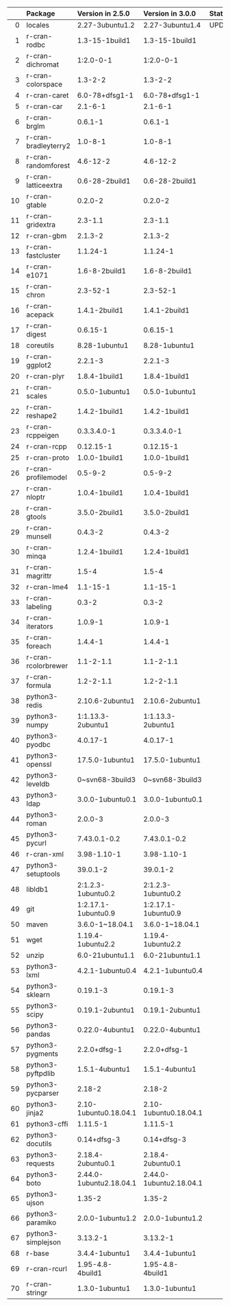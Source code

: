 <!-- markdown-link-check-disable -->

|    | Package              | Version in 2.5.0        | Version in 3.0.0        | Status   |
|---:|:---------------------|:------------------------|:------------------------|:---------|
|  0 | locales              | 2.27-3ubuntu1.2         | 2.27-3ubuntu1.4         | UPDATED  |
|  1 | r-cran-rodbc         | 1.3-15-1build1          | 1.3-15-1build1          |          |
|  2 | r-cran-dichromat     | 1:2.0-0-1               | 1:2.0-0-1               |          |
|  3 | r-cran-colorspace    | 1.3-2-2                 | 1.3-2-2                 |          |
|  4 | r-cran-caret         | 6.0-78+dfsg1-1          | 6.0-78+dfsg1-1          |          |
|  5 | r-cran-car           | 2.1-6-1                 | 2.1-6-1                 |          |
|  6 | r-cran-brglm         | 0.6.1-1                 | 0.6.1-1                 |          |
|  7 | r-cran-bradleyterry2 | 1.0-8-1                 | 1.0-8-1                 |          |
|  8 | r-cran-randomforest  | 4.6-12-2                | 4.6-12-2                |          |
|  9 | r-cran-latticeextra  | 0.6-28-2build1          | 0.6-28-2build1          |          |
| 10 | r-cran-gtable        | 0.2.0-2                 | 0.2.0-2                 |          |
| 11 | r-cran-gridextra     | 2.3-1.1                 | 2.3-1.1                 |          |
| 12 | r-cran-gbm           | 2.1.3-2                 | 2.1.3-2                 |          |
| 13 | r-cran-fastcluster   | 1.1.24-1                | 1.1.24-1                |          |
| 14 | r-cran-e1071         | 1.6-8-2build1           | 1.6-8-2build1           |          |
| 15 | r-cran-chron         | 2.3-52-1                | 2.3-52-1                |          |
| 16 | r-cran-acepack       | 1.4.1-2build1           | 1.4.1-2build1           |          |
| 17 | r-cran-digest        | 0.6.15-1                | 0.6.15-1                |          |
| 18 | coreutils            | 8.28-1ubuntu1           | 8.28-1ubuntu1           |          |
| 19 | r-cran-ggplot2       | 2.2.1-3                 | 2.2.1-3                 |          |
| 20 | r-cran-plyr          | 1.8.4-1build1           | 1.8.4-1build1           |          |
| 21 | r-cran-scales        | 0.5.0-1ubuntu1          | 0.5.0-1ubuntu1          |          |
| 22 | r-cran-reshape2      | 1.4.2-1build1           | 1.4.2-1build1           |          |
| 23 | r-cran-rcppeigen     | 0.3.3.4.0-1             | 0.3.3.4.0-1             |          |
| 24 | r-cran-rcpp          | 0.12.15-1               | 0.12.15-1               |          |
| 25 | r-cran-proto         | 1.0.0-1build1           | 1.0.0-1build1           |          |
| 26 | r-cran-profilemodel  | 0.5-9-2                 | 0.5-9-2                 |          |
| 27 | r-cran-nloptr        | 1.0.4-1build1           | 1.0.4-1build1           |          |
| 28 | r-cran-gtools        | 3.5.0-2build1           | 3.5.0-2build1           |          |
| 29 | r-cran-munsell       | 0.4.3-2                 | 0.4.3-2                 |          |
| 30 | r-cran-minqa         | 1.2.4-1build1           | 1.2.4-1build1           |          |
| 31 | r-cran-magrittr      | 1.5-4                   | 1.5-4                   |          |
| 32 | r-cran-lme4          | 1.1-15-1                | 1.1-15-1                |          |
| 33 | r-cran-labeling      | 0.3-2                   | 0.3-2                   |          |
| 34 | r-cran-iterators     | 1.0.9-1                 | 1.0.9-1                 |          |
| 35 | r-cran-foreach       | 1.4.4-1                 | 1.4.4-1                 |          |
| 36 | r-cran-rcolorbrewer  | 1.1-2-1.1               | 1.1-2-1.1               |          |
| 37 | r-cran-formula       | 1.2-2-1.1               | 1.2-2-1.1               |          |
| 38 | python3-redis        | 2.10.6-2ubuntu1         | 2.10.6-2ubuntu1         |          |
| 39 | python3-numpy        | 1:1.13.3-2ubuntu1       | 1:1.13.3-2ubuntu1       |          |
| 40 | python3-pyodbc       | 4.0.17-1                | 4.0.17-1                |          |
| 41 | python3-openssl      | 17.5.0-1ubuntu1         | 17.5.0-1ubuntu1         |          |
| 42 | python3-leveldb      | 0~svn68-3build3         | 0~svn68-3build3         |          |
| 43 | python3-ldap         | 3.0.0-1ubuntu0.1        | 3.0.0-1ubuntu0.1        |          |
| 44 | python3-roman        | 2.0.0-3                 | 2.0.0-3                 |          |
| 45 | python3-pycurl       | 7.43.0.1-0.2            | 7.43.0.1-0.2            |          |
| 46 | r-cran-xml           | 3.98-1.10-1             | 3.98-1.10-1             |          |
| 47 | python3-setuptools   | 39.0.1-2                | 39.0.1-2                |          |
| 48 | libldb1              | 2:1.2.3-1ubuntu0.2      | 2:1.2.3-1ubuntu0.2      |          |
| 49 | git                  | 1:2.17.1-1ubuntu0.9     | 1:2.17.1-1ubuntu0.9     |          |
| 50 | maven                | 3.6.0-1~18.04.1         | 3.6.0-1~18.04.1         |          |
| 51 | wget                 | 1.19.4-1ubuntu2.2       | 1.19.4-1ubuntu2.2       |          |
| 52 | unzip                | 6.0-21ubuntu1.1         | 6.0-21ubuntu1.1         |          |
| 53 | python3-lxml         | 4.2.1-1ubuntu0.4        | 4.2.1-1ubuntu0.4        |          |
| 54 | python3-sklearn      | 0.19.1-3                | 0.19.1-3                |          |
| 55 | python3-scipy        | 0.19.1-2ubuntu1         | 0.19.1-2ubuntu1         |          |
| 56 | python3-pandas       | 0.22.0-4ubuntu1         | 0.22.0-4ubuntu1         |          |
| 57 | python3-pygments     | 2.2.0+dfsg-1            | 2.2.0+dfsg-1            |          |
| 58 | python3-pyftpdlib    | 1.5.1-4ubuntu1          | 1.5.1-4ubuntu1          |          |
| 59 | python3-pycparser    | 2.18-2                  | 2.18-2                  |          |
| 60 | python3-jinja2       | 2.10-1ubuntu0.18.04.1   | 2.10-1ubuntu0.18.04.1   |          |
| 61 | python3-cffi         | 1.11.5-1                | 1.11.5-1                |          |
| 62 | python3-docutils     | 0.14+dfsg-3             | 0.14+dfsg-3             |          |
| 63 | python3-requests     | 2.18.4-2ubuntu0.1       | 2.18.4-2ubuntu0.1       |          |
| 64 | python3-boto         | 2.44.0-1ubuntu2.18.04.1 | 2.44.0-1ubuntu2.18.04.1 |          |
| 65 | python3-ujson        | 1.35-2                  | 1.35-2                  |          |
| 66 | python3-paramiko     | 2.0.0-1ubuntu1.2        | 2.0.0-1ubuntu1.2        |          |
| 67 | python3-simplejson   | 3.13.2-1                | 3.13.2-1                |          |
| 68 | r-base               | 3.4.4-1ubuntu1          | 3.4.4-1ubuntu1          |          |
| 69 | r-cran-rcurl         | 1.95-4.8-4build1        | 1.95-4.8-4build1        |          |
| 70 | r-cran-stringr       | 1.3.0-1ubuntu1          | 1.3.0-1ubuntu1          |          |